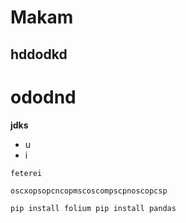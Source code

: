 # Makam
## hddodkd
# ododnd

**jdks**
* u
* i

`feterei`

`
oscxopsopcncopmscoscompscpnoscopcsp
`

`
pip install folium
pip install pandas
`
